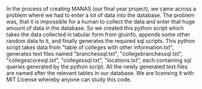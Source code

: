 In the process of creating MANAS (our final year project), we came across a problem where we had to enter a lot of data into the database. The problem was, that it is impossible for a human to collect the data and enter that huge amount of data in the database. So we created this python script which takes the data collected in tabular form from gtuinfo, appends some other random data to it, and finally generates the required sql scripts. This python script takes data from "table of colleges with other information.txt", generates text files named "branchessql.txt", "collegebranchessql.txt", "collegescoresql.txt", "collegessql.txt", "locations.txt", each containing sql queries generated by the python script. All the newly generated text files are named after the relevant tables in our database. We are licensing it with MIT License whereby anyone can study this code.
